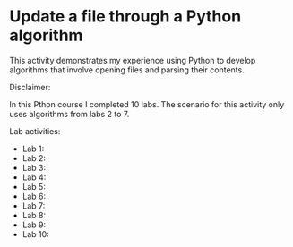 # Update a file through a Python algorithm
This activity demonstrates my experience using Python to develop algorithms that involve opening files and parsing their contents. 

Disclaimer:

In this Pthon course I completed 10 labs. The scenario for this activity only uses algorithms from labs 2 to 7.

Lab activities:
- Lab 1:
- Lab 2:
- Lab 3:
- Lab 4:
- Lab 5:
- Lab 6:
- Lab 7:
- Lab 8:
- Lab 9:
- Lab 10:
